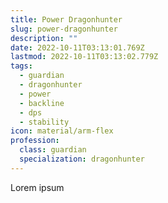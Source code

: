 ```yaml
---
title: Power Dragonhunter
slug: power-dragonhunter
description: ""
date: 2022-10-11T03:13:01.769Z
lastmod: 2022-10-11T03:13:02.779Z
tags:
  - guardian
  - dragonhunter
  - power
  - backline
  - dps
  - stability
icon: material/arm-flex
profession:
  class: guardian
  specialization: dragonhunter
---
```


Lorem ipsum